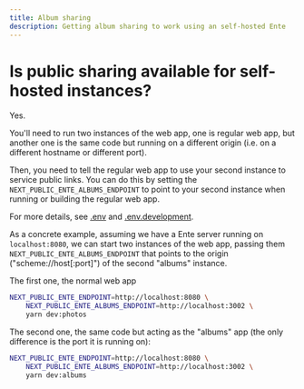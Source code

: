 ```yaml
---
title: Album sharing
description: Getting album sharing to work using an self-hosted Ente
---
```


# Is public sharing available for self-hosted instances?

Yes.

You'll need to run two instances of the web app, one is regular web app, but
another one is the same code but running on a different origin (i.e. on a
different hostname or different port).

Then, you need to tell the regular web app to use your second instance to
service public links. You can do this by setting the
`NEXT_PUBLIC_ENTE_ALBUMS_ENDPOINT` to point to your second instance when running
or building the regular web app.

For more details, see
[.env](https://github.com/ente-io/ente/blob/main/web/apps/photos/.env) and
[.env.development](https://github.com/ente-io/ente/blob/main/web/apps/photos/.env.development).

As a concrete example, assuming we have a Ente server running on
`localhost:8080`, we can start two instances of the web app, passing them
`NEXT_PUBLIC_ENTE_ALBUMS_ENDPOINT` that points to the origin
("scheme://host[:port]") of the second "albums" instance.

The first one, the normal web app

```sh
NEXT_PUBLIC_ENTE_ENDPOINT=http://localhost:8080 \
    NEXT_PUBLIC_ENTE_ALBUMS_ENDPOINT=http://localhost:3002 \
    yarn dev:photos
```

The second one, the same code but acting as the "albums" app (the only
difference is the port it is running on):

```sh
NEXT_PUBLIC_ENTE_ENDPOINT=http://localhost:8080 \
    NEXT_PUBLIC_ENTE_ALBUMS_ENDPOINT=http://localhost:3002 \
    yarn dev:albums
```
